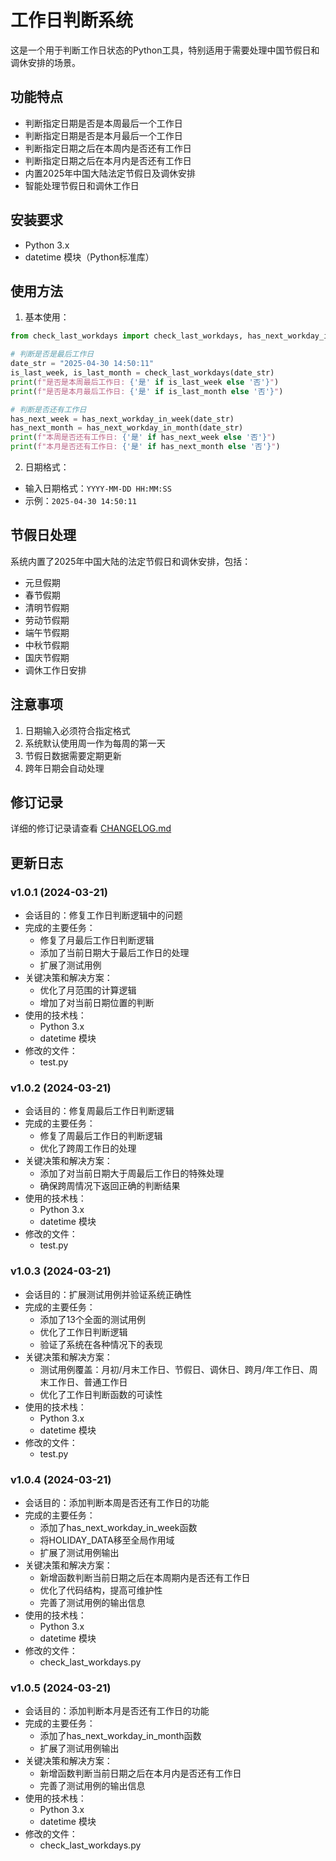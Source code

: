 # 工作日判断系统

这是一个用于判断工作日状态的Python工具，特别适用于需要处理中国节假日和调休安排的场景。

## 功能特点

- 判断指定日期是否是本周最后一个工作日
- 判断指定日期是否是本月最后一个工作日
- 判断指定日期之后在本周内是否还有工作日
- 判断指定日期之后在本月内是否还有工作日
- 内置2025年中国大陆法定节假日及调休安排
- 智能处理节假日和调休工作日

## 安装要求

- Python 3.x
- datetime 模块（Python标准库）

## 使用方法

1. 基本使用：
```python
from check_last_workdays import check_last_workdays, has_next_workday_in_week, has_next_workday_in_month

# 判断是否是最后工作日
date_str = "2025-04-30 14:50:11"
is_last_week, is_last_month = check_last_workdays(date_str)
print(f"是否是本周最后工作日: {'是' if is_last_week else '否'}")
print(f"是否是本月最后工作日: {'是' if is_last_month else '否'}")

# 判断是否还有工作日
has_next_week = has_next_workday_in_week(date_str)
has_next_month = has_next_workday_in_month(date_str)
print(f"本周是否还有工作日: {'是' if has_next_week else '否'}")
print(f"本月是否还有工作日: {'是' if has_next_month else '否'}")
```

2. 日期格式：
- 输入日期格式：`YYYY-MM-DD HH:MM:SS`
- 示例：`2025-04-30 14:50:11`

## 节假日处理

系统内置了2025年中国大陆的法定节假日和调休安排，包括：
- 元旦假期
- 春节假期
- 清明节假期
- 劳动节假期
- 端午节假期
- 中秋节假期
- 国庆节假期
- 调休工作日安排

## 注意事项

1. 日期输入必须符合指定格式
2. 系统默认使用周一作为每周的第一天
3. 节假日数据需要定期更新
4. 跨年日期会自动处理

## 修订记录

详细的修订记录请查看 [CHANGELOG.md](CHANGELOG.md)

## 更新日志

### v1.0.1 (2024-03-21)
- 会话目的：修复工作日判断逻辑中的问题
- 完成的主要任务：
  - 修复了月最后工作日判断逻辑
  - 添加了当前日期大于最后工作日的处理
  - 扩展了测试用例
- 关键决策和解决方案：
  - 优化了月范围的计算逻辑
  - 增加了对当前日期位置的判断
- 使用的技术栈：
  - Python 3.x
  - datetime 模块
- 修改的文件：
  - test.py 

### v1.0.2 (2024-03-21)
- 会话目的：修复周最后工作日判断逻辑
- 完成的主要任务：
  - 修复了周最后工作日的判断逻辑
  - 优化了跨周工作日的处理
- 关键决策和解决方案：
  - 添加了对当前日期大于周最后工作日的特殊处理
  - 确保跨周情况下返回正确的判断结果
- 使用的技术栈：
  - Python 3.x
  - datetime 模块
- 修改的文件：
  - test.py 

### v1.0.3 (2024-03-21)
- 会话目的：扩展测试用例并验证系统正确性
- 完成的主要任务：
  - 添加了13个全面的测试用例
  - 优化了工作日判断逻辑
  - 验证了系统在各种情况下的表现
- 关键决策和解决方案：
  - 测试用例覆盖：月初/月末工作日、节假日、调休日、跨月/年工作日、周末工作日、普通工作日
  - 优化了工作日判断函数的可读性
- 使用的技术栈：
  - Python 3.x
  - datetime 模块
- 修改的文件：
  - test.py 

### v1.0.4 (2024-03-21)
- 会话目的：添加判断本周是否还有工作日的功能
- 完成的主要任务：
  - 添加了has_next_workday_in_week函数
  - 将HOLIDAY_DATA移至全局作用域
  - 扩展了测试用例输出
- 关键决策和解决方案：
  - 新增函数判断当前日期之后在本周期内是否还有工作日
  - 优化了代码结构，提高可维护性
  - 完善了测试用例的输出信息
- 使用的技术栈：
  - Python 3.x
  - datetime 模块
- 修改的文件：
  - check_last_workdays.py 

### v1.0.5 (2024-03-21)
- 会话目的：添加判断本月是否还有工作日的功能
- 完成的主要任务：
  - 添加了has_next_workday_in_month函数
  - 扩展了测试用例输出
- 关键决策和解决方案：
  - 新增函数判断当前日期之后在本月内是否还有工作日
  - 完善了测试用例的输出信息
- 使用的技术栈：
  - Python 3.x
  - datetime 模块
- 修改的文件：
  - check_last_workdays.py 